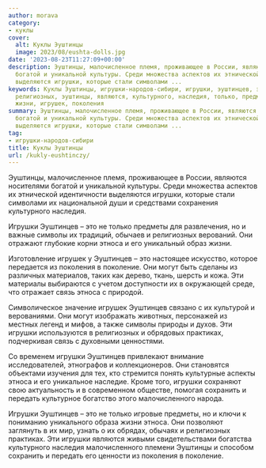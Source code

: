 ```yaml
---
author: morava
category:
- куклы
cover:
  alt: Куклы Эуштинцы
  image: 2023/08/eushta-dolls.jpg
date: '2023-08-23T11:27:09+00:00'
description: Эуштинцы, малочисленное племя, проживающее в России, являются носителями
  богатой и уникальной культуры. Среди множества аспектов их этнической идентичности
  выделяются игрушки, которые стали символами ...
keywords: Куклы Эуштинцы, игрушки-народов-сибири, игрушки, эуштинцев, этноса, это,
  религиозных, эуштинцы, являются, культурного, наследия, только, предметы, символы,
  жизни, игрушек, поколения
summary: Эуштинцы, малочисленное племя, проживающее в России, являются носителями
  богатой и уникальной культуры. Среди множества аспектов их этнической идентичности
  выделяются игрушки, которые стали символами ...
tag:
- игрушки-народов-сибири
title: Куклы Эуштинцы
url: /kukly-eushtinczy/
---
```


Эуштинцы, малочисленное племя, проживающее в России, являются носителями богатой и уникальной культуры. Среди множества аспектов их этнической идентичности выделяются игрушки, которые стали символами их национальной души и средствами сохранения культурного наследия.

Игрушки Эуштинцев – это не только предметы для развлечения, но и важные символы их традиций, обычаев и религиозных верований. Они отражают глубокие корни этноса и его уникальный образ жизни.

Изготовление игрушек у Эуштинцев – это настоящее искусство, которое передается из поколения в поколение. Они могут быть сделаны из различных материалов, таких как дерево, ткань, шерсть и кожа. Эти материалы выбираются с учетом доступности их в окружающей среде, что отражает связь этноса с природой.

Символическое значение игрушек Эуштинцев связано с их культурой и верованиями. Они могут изображать животных, персонажей из местных легенд и мифов, а также символы природы и духов. Эти игрушки используются в религиозных и обрядовых практиках, подчеркивая связь с духовными ценностями.

Со временем игрушки Эуштинцев привлекают внимание исследователей, этнографов и коллекционеров. Они становятся объектами изучения для тех, кто стремится понять культурные аспекты этноса и его уникальное наследие. Кроме того, игрушки сохраняют свою актуальность и в современном обществе, помогая сохранить и передать культурное богатство этого малочисленного народа.

Игрушки Эуштинцев – это не только игровые предметы, но и ключи к пониманию уникального образа жизни этноса. Они позволяют заглянуть в их мир, узнать о их обрядах, обычаях и религиозных практиках. Эти игрушки являются живыми свидетельствами богатства культурного наследия малочисленного племени Эуштинцы и способом сохранить и передать его ценности из поколения в поколение.
